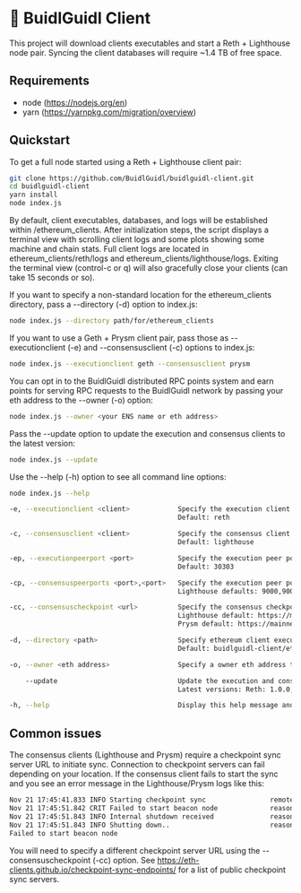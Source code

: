 # 📡 BuidlGuidl Client
This project will download clients executables and start a Reth + Lighthouse node pair. Syncing the client databases will require ~1.4 TB of free space.

## Requirements
- node (https://nodejs.org/en)
- yarn (https://yarnpkg.com/migration/overview)

## Quickstart
To get a full node started using a Reth + Lighthouse client pair:
  ```bash
  git clone https://github.com/BuidlGuidl/buidlguidl-client.git
  cd buidlguidl-client
  yarn install
  node index.js
  ```

By default, client executables, databases, and logs will be established within /ethereum_clients. After initialization steps, the script displays a terminal view with scrolling client logs and some plots showing some machine and chain stats. Full client logs are located in ethereum_clients/reth/logs and ethereum_clients/lighthouse/logs. Exiting the terminal view (control-c or q) will also gracefully close your clients (can take 15 seconds or so).

If you want to specify a non-standard location for the ethereum_clients directory, pass a --directory (-d) option to index.js:
  ```bash
  node index.js --directory path/for/ethereum_clients
  ```

If you want to use a Geth + Prysm client pair, pass those as --executionclient (-e) and --consensusclient (-c) options to index.js:
  ```bash
  node index.js --executionclient geth --consensusclient prysm
  ```

You can opt in to the BuidlGuidl distributed RPC points system and earn points for serving RPC requests to the BuidlGuidl network by passing your eth address to the --owner (-o) option:
  ```bash
  node index.js --owner <your ENS name or eth address>
  ```

Pass the --update option to update the execution and consensus clients to the latest version:
  ```bash
  node index.js --update
  ```

Use the --help (-h) option to see all command line options:
  ```bash
  node index.js --help

  -e, --executionclient <client>            Specify the execution client ('reth' or 'geth')
                                            Default: reth

  -c, --consensusclient <client>            Specify the consensus client ('lighthouse' or 'prysm')
                                            Default: lighthouse

  -ep, --executionpeerport <port>           Specify the execution peer port (must be a number)
                                            Default: 30303

  -cp, --consensuspeerports <port>,<port>   Specify the execution peer ports (must be two comma-separated numbers)
                                            Lighthouse defaults: 9000,9001. prysm defaults: 12000,13000

  -cc, --consensuscheckpoint <url>          Specify the consensus checkpoint server URL
                                            Lighthouse default: https://mainnet-checkpoint-sync.stakely.io/
                                            Prysm default: https://mainnet-checkpoint-sync.attestant.io/

  -d, --directory <path>                    Specify ethereum client executable, database, and logs directory
                                            Default: buidlguidl-client/ethereum_clients

  -o, --owner <eth address>                 Specify a owner eth address to opt in to the points system and distributed RPC

      --update                              Update the execution and consensus clients to the latest version.
                                            Latest versions: Reth: 1.0.0, Geth: 1.14.12, Lighthouse: 5.3.0

  -h, --help                                Display this help message and exit
  ```

## Common issues
The consensus clients (Lighthouse and Prysm) require a checkpoint sync server URL to initiate sync. Connection to checkpoint servers can fail depending on your location. If the consensus client fails to start the sync and you see an error message in the Lighthouse/Prysm logs like this:

```bash
Nov 21 17:45:41.833 INFO Starting checkpoint sync                remote_url: https://mainnet-checkpoint-sync.stakely.io/, service: beacon
Nov 21 17:45:51.842 CRIT Failed to start beacon node             reason: Error loading checkpoint state from remote: HttpClient(, kind: timeout, detail: operation timed out)
Nov 21 17:45:51.843 INFO Internal shutdown received              reason: Failed to start beacon node
Nov 21 17:45:51.843 INFO Shutting down..                         reason: Failure("Failed to start beacon node")
Failed to start beacon node
```

You will need to specify a different checkpoint server URL using the --consensuscheckpoint (-cc) option. See https://eth-clients.github.io/checkpoint-sync-endpoints/ for a list of public checkpoint sync servers. 